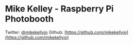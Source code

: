 # Mike Kelley - Raspberry Pi Photobooth

Twitter: [@mikekellyio](https://twitter.com/mikekellyio)
Github: [https://github.com/mikekellyio](https://github.com/mikekellyio)
